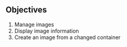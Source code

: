 
## Objectives 

1. Manage images
2. Display image information
3. Create an image from a changed container
